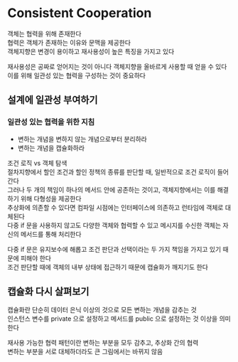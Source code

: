 # Consistent Cooperation
객체는 협력을 위해 존재한다 <br>
협력은 객체가 존재하는 이유와 문맥을 제공한다 <br>
객체지향은 변경이 용이하고 재사용성이 높은 특징을 가지고 있다 <br>

재사용성은 공짜로 얻어지는 것이 아니다 객체지향을 올바르게 사용할 때 얻을 수 있다 <br>
이를 위해 일관성 있는 협력을 구성하는 것이 중요하다

## 설계에 일관성 부여하기

### 일관성 있는 협력을 위한 지침
- 변하는 개념을 변하지 않는 개념으로부터 분리하라
- 변하는 개념을 캡슐화하라

조건 로직 vs 객체 탐색 <br>
절차지향에서 할인 조건과 할인 정책의 종류를 판단할 때, 일반적으로 조건 로직이 들어간다 <br>
그러나 두 개의 책임이 하나의 메서드 안에 공존하는 것이고, 객체지향에서는 이를 해결하기 위해 다형성을 제공한다 <br>
추상화에 의존할 수 있다면 컴파일 시점에는 인터페이스에 의존하고 런타임에 객체로 대체된다 <br>
다중 if 문을 사용하지 않고도 다양한 객체와 협력할 수 있고 메시지를 수신한 객체는 자신의 메서드를 통해 처리한다

다중 if 문은 유지보수에 해롭고 조건 판단과 선택이라는 두 가지 책임을 가지고 있기 때문에 피해야 한다 <br>
조건 판단할 때에 객체의 내부 상태에 접근하기 때문에 캡슐화가 깨지기도 한다

## 캡슐화 다시 살펴보기
캡슐화란 단순히 데이터 은닉 이상의 것으로 모든 변하는 개념을 감추는 것 <br>
인스턴스 변수를 private 으로 설정하고 메서드를 public 으로 설정하는 것 이상을 의미한다

재사용 가능한 협력 패턴이란 변하는 부분을 모두 감추고, 추상화 간의 협력 <br>
변하는 부분을 서로 대체하더라도 큰 그림에서는 바뀌지 않음


